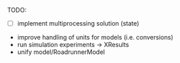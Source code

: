 TODO:
* [ ] implement multiprocessing solution (state)
* improve handling of units for models (i.e. conversions)
* run simulation experiments -> XResults
* unify model/RoadrunnerModel
